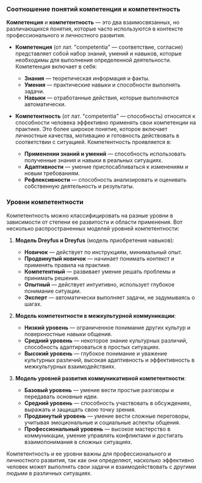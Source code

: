 ### Соотношение понятий компетенция и компетентность

**Компетенция** и **компетентность** — это два взаимосвязанных, но различающихся понятия, которые часто используются в контексте профессионального и личностного развития.

- **Компетенция** (от лат. "competentia" — соответствие, согласие) представляет собой набор знаний, умений и навыков, которые необходимы для выполнения определенной деятельности. Компетенция включает в себя:
    
    - **Знания** — теоретическая информация и факты.
    - **Умения** — практические навыки и способности выполнять задачи.
    - **Навыки** — отработанные действия, которые выполняются автоматически.
- **Компетентность** (от лат. "competentia" — способность) относится к способности человека эффективно применять свои компетенции на практике. Это более широкое понятие, которое включает личностные качества, мотивацию и готовность действовать в соответствии с ситуацией. Компетентность проявляется в:
    
    - **Применении знаний и умений** — способность использовать полученные знания и навыки в реальных ситуациях.
    - **Адаптивности** — умение приспосабливаться к изменениям и новым требованиям.
    - **Рефлексивности** — способность анализировать и оценивать собственную деятельность и результаты.

### Уровни компетентности

Компетентность можно классифицировать на разные уровни в зависимости от степени ее развитости и области применения. Вот несколько распространенных моделей уровней компетентности:

1. **Модель Dreyfus и Dreyfus** (модель приобретения навыков):
    
    - **Новичок** — действует по инструкциям, минимальный опыт.
    - **Продвинутый новичок** — начинает понимать контекст и применять правила на практике.
    - **Компетентный** — развивает умение решать проблемы и принимать решения.
    - **Опытный** — действует интуитивно, использует глубокое понимание ситуации.
    - **Эксперт** — автоматически выполняет задачи, не задумываясь о шагах.
2. **Модель компетентности в межкультурной коммуникации**:
    
    - **Низкий уровень** — ограниченное понимание других культур и поверхностные навыки общения.
    - **Средний уровень** — некоторое знание культурных различий, способность адаптироваться в простых ситуациях.
    - **Высокий уровень** — глубокое понимание и уважение культурных различий, высокая адаптивность и эффективность в межкультурных взаимодействиях.
3. **Модель уровней развития коммуникативной компетентности**:
    
    - **Базовый уровень** — умение вести простые разговоры и передавать основные идеи.
    - **Средний уровень** — способность участвовать в обсуждениях, выражать и защищать свою точку зрения.
    - **Продвинутый уровень** — умение вести сложные переговоры, учитывая эмоциональные и социальные аспекты общения.
    - **Профессиональный уровень** — высокое мастерство в коммуникации, умение управлять конфликтами и достигать взаимопонимания в сложных ситуациях.

Компетентность и ее уровни важны для профессионального и личностного развития, так как они определяют, насколько эффективно человек может выполнять свои задачи и взаимодействовать с другими людьми в различных ситуациях.